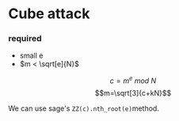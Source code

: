 # Cube attack
### required
+ small e
+ $m < \sqrt[e]{N}$

$$c=m^e\ mod\ N$$
$$m=\sqrt[3]{c+kN}$$

We can use sage's `ZZ(c).nth_root(e)`method.
